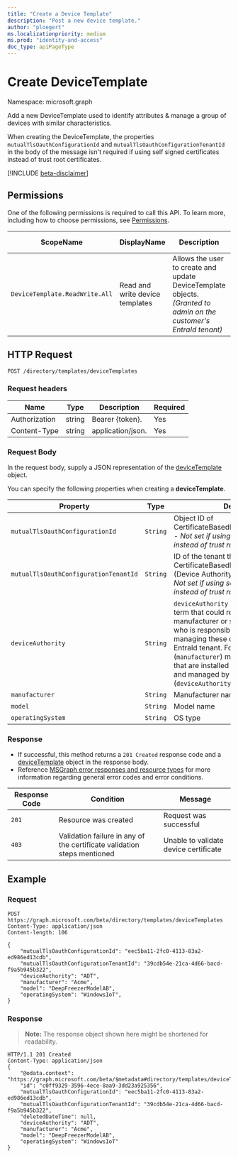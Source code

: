 ```yaml
---
title: "Create a Device Template"
description: "Post a new device template."
author: "ploegert"
ms.localizationpriority: medium
ms.prod: "identity-and-access"
doc_type: apiPageType
---
```


# Create DeviceTemplate
Namespace: microsoft.graph

Add a new DeviceTemplate used to identify attributes & manage a group of devices with similar characteristics. 

When creating the DeviceTemplate, the properties  `mutualTlsOauthConfigurationId` and `mutualTlsOauthConfigurationTenantId` in the body of the message isn't required if using self signed certificates instead of trust root certificates.

[!INCLUDE [beta-disclaimer](../../includes/beta-disclaimer.md)]

## Permissions
One of the following permissions is required to call this API. To learn more, including how to choose permissions, see [Permissions](https://docs.microsoft.com/en-us/graph/permissions-reference).

|ScopeName|DisplayName|Description|Type|Admin Consent?|Entities/APIs covered|
|-|-|-|-|-|-|
|`DeviceTemplate.ReadWrite.All`|Read and write device templates |Allows the user to create and update DeviceTemplate objects. _(Granted to admin on the customer's EntraId tenant)_|**Application** and **Delegated**|**Yes**|List, Get, Create, Update, Delete|

## HTTP Request

<!-- {
  "blockType": "ignored"
}
-->
``` http
POST /directory/templates/deviceTemplates
```

### Request headers
| Name | Type |	Description | Required |
|--|--|--|--|
| Authorization	| string	| Bearer {token}. | Yes |
| Content-Type  | string  | application/json. | Yes |

### Request Body
In the request body, supply a JSON representation of the [deviceTemplate](../resources/devicetemplate.md) object.

You can specify the following properties when creating a **deviceTemplate**.

|Property|Type|Description|Required|
|-|-|-|-|
|`mutualTlsOauthConfigurationId`|`String`|Object ID of CertificateBasedDeviceAuthConfiguration - _Not set if using self signed certificates instead of trust root certificates._|No|
|`mutualTlsOauthConfigurationTenantId`|`String`|ID of the tenant that contains the CertificateBasedDeviceAuthConfiguration (Device Authority's EntraId Tenant ID) - _Not set if using self signed certificates instead of trust root certificates._|No|
|`deviceAuthority` | `String` | `deviceAuthority` is used as a generic term that could refer to the device manufacturer or some reseller or supplier who is responsible for provisioning and managing these devices on a customer's EntraId tenant. For example, Acme (`manufacturer`) makes security cameras that are installed in customer buildings and managed by ABC Company (`deviceAuthority`). | Yes 
|`manufacturer`|`String`|Manufacturer name|Yes|
|`model`|`String`|Model name | Yes|
|`operatingSystem`|`String`|OS type | No |

### Response
- If successful, this method returns a `201 Created` response code and a [deviceTemplate](../resources/devicetemplate.md) object in the response body.
- Reference [MSGraph error responses and resource types](https://docs.microsoft.com/en-us/graph/errors) for more information regarding general error codes and error conditions.

|Response Code|Condition|Message|
|-|-|-|
|`201` | Resource was created |Request was successful|
|`403` | Validation failure in any of the certificate validation steps mentioned | Unable to validate device certificate|


## Example

### Request

``` http
POST https://graph.microsoft.com/beta/directory/templates/deviceTemplates
Content-Type: application/json
Content-length: 106

{
    "mutualTlsOauthConfigurationId": "eec5ba11-2fc0-4113-83a2-ed986ed13cdb",
    "mutualTlsOauthConfigurationTenantId": "39cdb54e-21ca-4d66-bacd-f9a5b945b322",
    "deviceAuthority": "ADT",
    "manufacturer": "Acme",
    "model": "DeepFreezerModelAB",
    "operatingSystem": "WindowsIoT",
}
```

### Response
>**Note:** The response object shown here might be shortened for readability.

``` http
HTTP/1.1 201 Created
Content-Type: application/json
{
    "@odata.context": "https://graph.microsoft.com/beta/$metadata#directory/templates/deviceTemplates/$entity",
    "id": "c0ff9329-3596-4ece-8aa9-3dd23a925356",
    "mutualTlsOauthConfigurationId": "eec5ba11-2fc0-4113-83a2-ed986ed13cdb",
    "mutualTlsOauthConfigurationTenantId": "39cdb54e-21ca-4d66-bacd-f9a5b945b322",
    "deletedDateTime": null,
    "deviceAuthority": "ADT",
    "manufacturer": "Acme",
    "model": "DeepFreezerModelAB",
    "operatingSystem": "WindowsIoT"
}
```